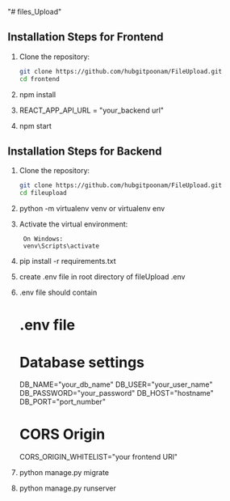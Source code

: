 "# files_Upload" 
## Installation Steps for Frontend
1. Clone the repository:
   ```bash
   git clone https://github.com/hubgitpoonam/FileUpload.git
   cd frontend

2. npm install

3. REACT_APP_API_URL = "your_backend url"

4. npm start


## Installation Steps for Backend

1. Clone the repository:
   ```bash
   git clone https://github.com/hubgitpoonam/FileUpload.git
   cd fileupload

2. python -m virtualenv venv or virtualenv env

3. Activate the virtual environment:

        On Windows:
        venv\Scripts\activate      
       

4. pip install -r requirements.txt

5. create .env file in root directory of fileUpload
   .env

6. .env file should contain 
    # .env file

    # Database settings
    DB_NAME="your_db_name"
    DB_USER="your_user_name"
    DB_PASSWORD="your_password"
    DB_HOST="hostname"
    DB_PORT="port_number"

    # CORS Origin
    CORS_ORIGIN_WHITELIST="your frontend URl"


6. python manage.py migrate

8. python manage.py runserver
